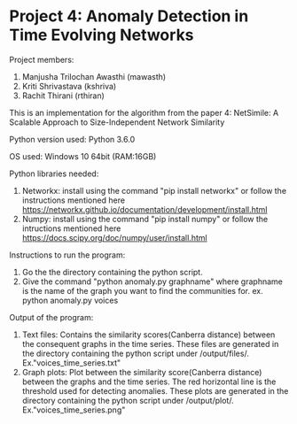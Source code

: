 # Project 4: Anomaly Detection in Time Evolving Networks
Project members:
1. Manjusha Trilochan Awasthi (mawasth)
2. Kriti Shrivastava (kshriva)
3. Rachit Thirani (rthiran)

This is an implementation for the algorithm from the paper 4: NetSimile: A Scalable Approach to Size-Independent Network Similarity

Python version used: Python 3.6.0

OS used: Windows 10 64bit (RAM:16GB)

Python libraries needed:

1. Networkx: install using the command "pip install networkx" or follow the instructions mentioned here https://networkx.github.io/documentation/development/install.html
2. Numpy: install using the command "pip install numpy" or follow the intructions mentioned here https://docs.scipy.org/doc/numpy/user/install.html

Instructions to run the program:
1. Go the the directory containing the python script.
2. Give the command "python anomaly.py graphname" where graphname is the name of the graph you want to find the communities for.
   ex. python anomaly.py voices

Output of the program:
1. Text files: Contains the similarity scores(Canberra distance) between the consequent graphs in the time series. These files are generated in the directory containing the python script under /output/files/. Ex."voices_time_series.txt"
2. Graph plots: Plot between the similarity score(Canberra distance) between the graphs and the time series. The red horizontal line is the threshold used for detecting anomalies. These plots are generated in the directory containing the python script under /output/plot/. Ex."voices_time_series.png" 
